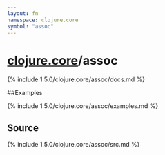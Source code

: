 ```yaml
---
layout: fn
namespace: clojure.core
symbol: "assoc"
---
```


# [clojure.core](../)/assoc

{% include 1.5.0/clojure.core/assoc/docs.md %}

##Examples

{% include 1.5.0/clojure.core/assoc/examples.md %}
## Source
{% include 1.5.0/clojure.core/assoc/src.md %}

